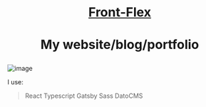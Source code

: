 # <p align="center">[Front-Flex](https://frontflex.netlify.app)</p>

# <p align="center">My website/blog/portfolio</p>
![image](https://user-images.githubusercontent.com/77500425/160290479-73c6bd1b-673f-4d87-b019-d829202d2fa7.png)

I use:
> React
> Typescript
> Gatsby
> Sass
> DatoCMS
